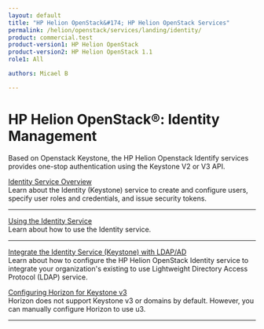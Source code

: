 ```yaml
---
layout: default
title: "HP Helion OpenStack&#174; HP Helion OpenStack Services"
permalink: /helion/openstack/services/landing/identity/
product: commercial.test
product-version1: HP Helion OpenStack
product-version2: HP Helion OpenStack 1.1
role1: All

authors: Micael B

---
```

<!--UNDER REVISION-->

<script>
[
function PageRefresh {
onLoad="window.refresh"
}

PageRefresh();

</script>

<!--
<p style="font-size: small;"> <a href="/helion/openstack/3rd-party-license-agreements/">&#9664; PREV</a> | <a href="/helion/openstack/">&#9650; UP</a> | NEXT &#9654; </p>
-->

# HP Helion OpenStack&#174;: Identity Management

Based on Openstack Keystone, the HP Helion Openstack Identify services provides one-stop authentication using the Keystone V2 or V3 API.

[Identity Service Overview](/helion/openstack/services/identity/overview/)
<br>Learn about the Identity (Keystone) service to create and configure users, specify user roles and credentials, and issue security tokens.
<hr>

[Using the Identity Service](/helion/openstack/services/identity/using/)
<br>Learn about how to use the Identity service.
<hr>

[Integrate the Identity Service (Keystone) with LDAP/AD](/helion/openstack/services/identity/integrate-ldap/)
<br>Learn about how to configure the HP Helion OpenStack Identity service to integrate your organization's existing to use Lightweight Directory Access Protocol (LDAP) service.

[Configuring Horizon for Keystone v3](/helion/openstack/services/identity/configure/)
<br>Horizon does not support Keystone v3 or domains by default. However, you can manually configure Horizon to use u3.
<hr>
